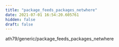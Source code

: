 ```yaml
---
title: "package_feeds_packages_netwhere"
date: 2021-07-01 16:54:20.605761
hidden: false
draft: false
---
```


ath79/generic/package_feeds_packages_netwhere


